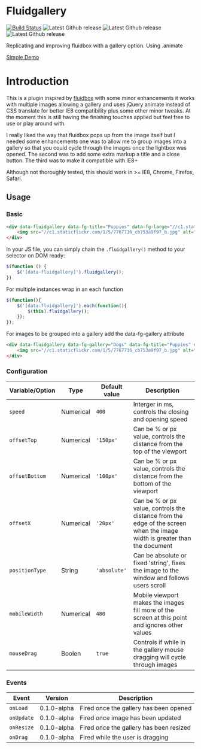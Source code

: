 # Fluidgallery
[![Build Status](https://travis-ci.org/ParsonsProjects/fluidgallery.svg?branch=master)](https://travis-ci.org/ParsonsProjects/fluidgallery)
![Latest Github release](https://img.shields.io/badge/license-MIT-blue.svg?style=flat)
![Latest Github release](https://img.shields.io/github/release/ParsonsProjects/fluidgallery.svg?style=flat)
![Latest Github release](https://img.shields.io/github/issues/ParsonsProjects/fluidgallery.svg?style=flat)

Replicating and improving fluidbox with a gallery option. Using .animate

[Simple Demo](https://parsonsprojects.github.io/fluidgallery/)

# Introduction
This is a plugin inspired by [fluidbox](https://github.com/terrymun/Fluidbox) with some minor enhancements it works with multiple images allowing a gallery and uses jQuery animate instead of CSS translate for better IE8 compatibility plus some other minor tweaks. At the moment this is still having the finishing touches applied but feel free to use or play around with.

I really liked the way that fluidbox pops up from the image itself but I needed some enhancements one was to allow me to group images into a gallery so that you could cycle through the images once the lightbox was opened. The second was to add some extra markup a title and a close button. The third was to make it compatible with IE8+

Although not thoroughly tested, this should work in >= IE8, Chrome, Firefox, Safari.

## Usage
### Basic

```html
<div data-fluidgallery data-fg-title="Puppies" data-fg-large="//c1.staticflickr.com/1/5/7767716_cb753a9f97_b.jpg">
	<img src="//c1.staticflickr.com/1/5/7767716_cb753a9f97_b.jpg" alt="Puppies">
</div>
```

In your JS file, you can simply chain the `.fluidgallery()` method to your selector on DOM ready:

```js
$(function () {
    $('[data-fluidgallery]').fluidgallery();
})
```

For multiple instances wrap in an each function

```js
$(function(){
	$('[data-fluidgallery]').each(function(){
		$(this).fluidgallery();
	});
});
```

For images to be grouped into a gallery add the data-fg-gallery attribute

```html
<div data-fluidgallery data-fg-gallery="Dogs" data-fg-title="Puppies" data-fg-large="//c1.staticflickr.com/1/5/7767716_cb753a9f97_b.jpg">
	<img src="//c1.staticflickr.com/1/5/7767716_cb753a9f97_b.jpg" alt="Puppies">
</div>
```

### Configuration
| Variable/Option  | Type      | Default value | Description                           |
|------------------|-----------|---------------|---------------------------------------|
| `speed`   | Numerical | `400`        | Interger in ms, controls the closing and opening speed |
| `offsetTop`   | Numerical | `'150px'`        | Can be % or px value, controls the distance from the top of the viewport |
| `offsetBottom`   | Numerical | `'100px'`        | Can be % or px value, controls the distance from the bottom of the viewport |
| `offsetX`   | Numerical | `'20px'`        | Can be % or px value, controls the distance from the edge of the screen when the image width is greater than the document |
| `positionType`   | String | `'absolute'`        | Can be absolute or fixed 'string', fixes the image to the window and follows users scroll |
| `mobileWidth`   | Numerical | `480`        | Mobile viewport makes the images fill more of the screen at this point and ignores other values |
| `mouseDrag`   | Boolen | `true`        | Controls if while in the gallery mouse dragging will cycle through images |

### Events
| Event              | Version | Description |
|--------------------|---------|-------------|
| `onLoad`   | 0.1.0-alpha | Fired once the gallery has been opened |
| `onUpdate`   | 0.1.0-alpha | Fired once image has been updated |
| `onResize`   | 0.1.0-alpha | Fired once the gallery has been resized |
| `onDrag`   | 0.1.0-alpha | Fired while the user is dragging |

